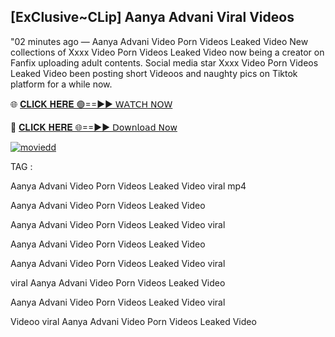 ## [ExClusive~CLip] Aanya Advani Viral Videos
"02 minutes ago — Aanya Advani Video Porn Videos Leaked Video New collections of Xxxx Video Porn Videos Leaked Video now being a creator on Fanfix uploading adult contents. Social media star Xxxx Video Porn Videos Leaked Video been posting short Videoos and naughty pics on Tiktok platform for a while now.

🌐 [𝐂𝐋𝐈𝐂𝐊 𝐇𝐄𝐑𝐄 🟢==►► 𝖶𝖠𝖳𝖢𝖧 𝖭𝖮𝖶](https://cutt.ly/krq3vGFV)

🔴 [𝐂𝐋𝐈𝐂𝐊 𝐇𝐄𝐑𝐄 🌐==►► 𝖣𝗈𝗐𝗇𝗅𝗈𝖺𝖽 𝖭𝗈𝗐](https://cutt.ly/krq3vGFV)

[![moviedd](https://camo.githubusercontent.com/8a4f000d20f83aca3bf7ec5f350d767afa0574a8a352519fd8cfa583a6f93a33/68747470733a2f2f692e696d6775722e636f6d2f644a486b345a712e676966)](https://cutt.ly/krq3vGFV)



TAG :

Aanya Advani Video Porn Videos Leaked Video viral mp4

Aanya Advani Video Porn Videos Leaked Video

Aanya Advani Video Porn Videos Leaked Video viral

Aanya Advani Video Porn Videos Leaked Video

Aanya Advani Video Porn Videos Leaked Video viral

viral Aanya Advani Video Porn Videos Leaked Video

Aanya Advani Video Porn Videos Leaked Video viral

Videoo viral Aanya Advani Video Porn Videos Leaked Video
